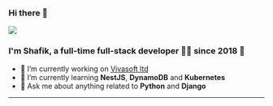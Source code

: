 ### Hi there 👋

 ![](https://komarev.com/ghpvc/?username=shafikshaon&&style=flat-square&color=green)

### I'm Shafik, a full-time full-stack developer 👨‍💻 since 2018 🚀

- 🔭 I’m currently working on [Vivasoft ltd](https://www.vivasoftltd.com/)
- 🌱 I’m currently learning **NestJS**, **DynamoDB** and **Kubernetes**
- 💬 Ask me about anything related to **Python** and **Django**

<hr/>